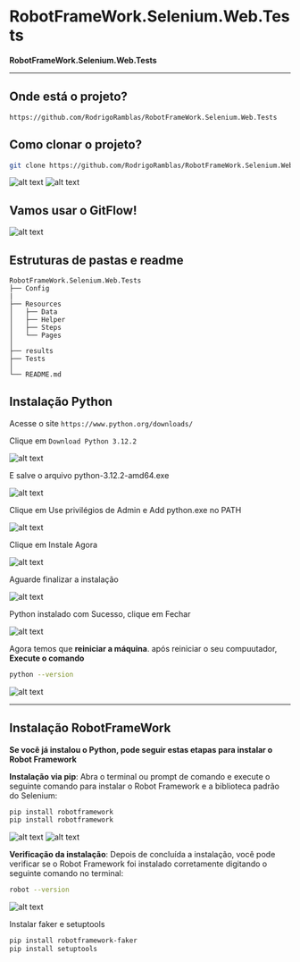 # RobotFrameWork.Selenium.Web.Tests
**RobotFrameWork.Selenium.Web.Tests** 
___

## Onde está o projeto?
`
https://github.com/RodrigoRamblas/RobotFrameWork.Selenium.Web.Tests
`

## Como clonar o projeto?
```bash
git clone https://github.com/RodrigoRamblas/RobotFrameWork.Selenium.Web.Tests.git
```
![alt text](image.png)
![alt text](image-1.png)

## Vamos usar o GitFlow!
![alt text](image-2.png)

## Estruturas de pastas e readme
    RobotFrameWork.Selenium.Web.Tests
    ├── Config
    |
    ├── Resources
    │   ├── Data
    │   ├── Helper
    │   ├── Steps
    │   └── Pages
    │       
    ├── results
    ├── Tests
    │   
    └── README.md

## Instalação Python

Acesse o site `https://www.python.org/downloads/`

Clique em `Download Python 3.12.2`

![alt text](image-3.png)

E salve o arquivo python-3.12.2-amd64.exe

![alt text](image-4.png)

Clique em Use privilégios de Admin e Add python.exe no PATH

![alt text](image-6.png)

Clique em Instale Agora

![alt text](image-7.png)

Aguarde finalizar a instalação 

![alt text](image-8.png)

Python instalado com Sucesso, clique em Fechar

![alt text](image-9.png)

Agora temos que __reiniciar a máquina__.
após reiniciar o seu  compuutador,
**Execute o comando** 
```bash
python --version
```
![alt text](image-10.png)

____
## Instalação RobotFrameWork

**Se você já instalou o Python, pode seguir estas etapas para instalar o Robot Framework**

**Instalação via pip**:
Abra o terminal ou prompt de comando e execute o seguinte comando para instalar o Robot Framework e a biblioteca padrão do Selenium:

```bash
pip install robotframework
pip install robotframework
```

![alt text](image-11.png)
![alt text](image-12.png)

**Verificação da instalação**:
Depois de concluída a instalação, você pode verificar se o Robot Framework foi instalado corretamente digitando o seguinte comando no terminal:

```bash
robot --version
```

![alt text](image-13.png)

Instalar faker e setuptools
```bash
pip install robotframework-faker
pip install setuptools
```